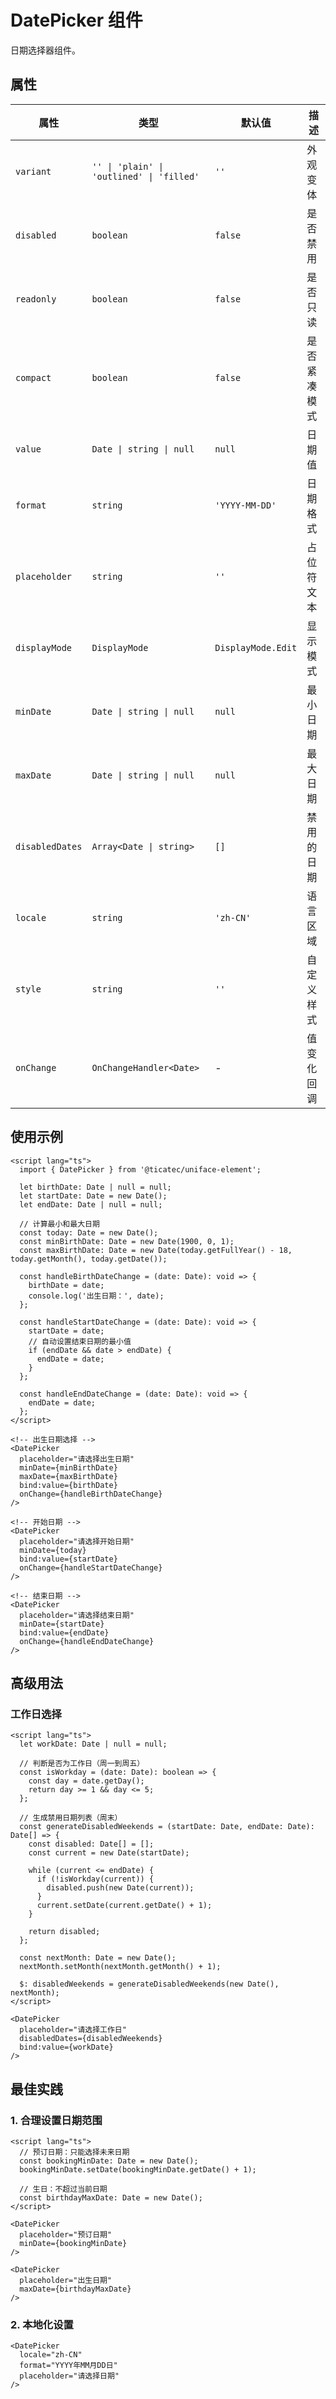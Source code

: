 # DatePicker 组件

日期选择器组件。

## 属性

| 属性 | 类型 | 默认值 | 描述 |
|------|------|--------|------|
| `variant` | `'' \| 'plain' \| 'outlined' \| 'filled'` | `''` | 外观变体 |
| `disabled` | `boolean` | `false` | 是否禁用 |
| `readonly` | `boolean` | `false` | 是否只读 |
| `compact` | `boolean` | `false` | 是否紧凑模式 |
| `value` | `Date \| string \| null` | `null` | 日期值 |
| `format` | `string` | `'YYYY-MM-DD'` | 日期格式 |
| `placeholder` | `string` | `''` | 占位符文本 |
| `displayMode` | `DisplayMode` | `DisplayMode.Edit` | 显示模式 |
| `minDate` | `Date \| string \| null` | `null` | 最小日期 |
| `maxDate` | `Date \| string \| null` | `null` | 最大日期 |
| `disabledDates` | `Array<Date \| string>` | `[]` | 禁用的日期 |
| `locale` | `string` | `'zh-CN'` | 语言区域 |
| `style` | `string` | `''` | 自定义样式 |
| `onChange` | `OnChangeHandler<Date>` | - | 值变化回调 |

## 使用示例

```svelte
<script lang="ts">
  import { DatePicker } from '@ticatec/uniface-element';
  
  let birthDate: Date | null = null;
  let startDate: Date = new Date();
  let endDate: Date | null = null;
  
  // 计算最小和最大日期
  const today: Date = new Date();
  const minBirthDate: Date = new Date(1900, 0, 1);
  const maxBirthDate: Date = new Date(today.getFullYear() - 18, today.getMonth(), today.getDate());
  
  const handleBirthDateChange = (date: Date): void => {
    birthDate = date;
    console.log('出生日期：', date);
  };
  
  const handleStartDateChange = (date: Date): void => {
    startDate = date;
    // 自动设置结束日期的最小值
    if (endDate && date > endDate) {
      endDate = date;
    }
  };
  
  const handleEndDateChange = (date: Date): void => {
    endDate = date;
  };
</script>

<!-- 出生日期选择 -->
<DatePicker 
  placeholder="请选择出生日期"
  minDate={minBirthDate}
  maxDate={maxBirthDate}
  bind:value={birthDate}
  onChange={handleBirthDateChange}
/>

<!-- 开始日期 -->
<DatePicker 
  placeholder="请选择开始日期"
  minDate={today}
  bind:value={startDate}
  onChange={handleStartDateChange}
/>

<!-- 结束日期 -->
<DatePicker 
  placeholder="请选择结束日期"
  minDate={startDate}
  bind:value={endDate}
  onChange={handleEndDateChange}
/>
```

## 高级用法

### 工作日选择
```svelte
<script lang="ts">
  let workDate: Date | null = null;
  
  // 判断是否为工作日（周一到周五）
  const isWorkday = (date: Date): boolean => {
    const day = date.getDay();
    return day >= 1 && day <= 5;
  };
  
  // 生成禁用日期列表（周末）
  const generateDisabledWeekends = (startDate: Date, endDate: Date): Date[] => {
    const disabled: Date[] = [];
    const current = new Date(startDate);
    
    while (current <= endDate) {
      if (!isWorkday(current)) {
        disabled.push(new Date(current));
      }
      current.setDate(current.getDate() + 1);
    }
    
    return disabled;
  };
  
  const nextMonth: Date = new Date();
  nextMonth.setMonth(nextMonth.getMonth() + 1);
  
  $: disabledWeekends = generateDisabledWeekends(new Date(), nextMonth);
</script>

<DatePicker 
  placeholder="请选择工作日"
  disabledDates={disabledWeekends}
  bind:value={workDate}
/>
```

## 最佳实践

### 1. 合理设置日期范围
```svelte
<script lang="ts">
  // 预订日期：只能选择未来日期
  const bookingMinDate: Date = new Date();
  bookingMinDate.setDate(bookingMinDate.getDate() + 1);
  
  // 生日：不超过当前日期
  const birthdayMaxDate: Date = new Date();
</script>

<DatePicker 
  placeholder="预订日期"
  minDate={bookingMinDate}
/>

<DatePicker 
  placeholder="出生日期"
  maxDate={birthdayMaxDate}
/>
```

### 2. 本地化设置
```svelte
<DatePicker 
  locale="zh-CN"
  format="YYYY年MM月DD日"
  placeholder="请选择日期"
/>
```
